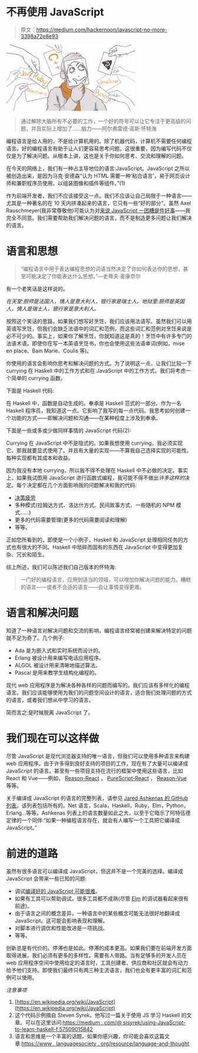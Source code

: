 # 不再使用 JavaScript

> 原文：<https://medium.com/hackernoon/javascript-no-more-3398a72e8e93>

![](img/72a6ec200ae623ec7bdf584279b12087.png)

> 通过解除大脑所有不必要的工作，一个好的符号可以让它专注于更高级的问题，并且实际上增加了……脑力——阿尔弗雷德·诺斯·怀特海

编程语言是给人用的，不是给计算机用的。除了机器代码，计算机不需要任何编程语言。好的编程语言有助于让人们更容易思考问题。这很重要，因为编写代码不仅仅是为了解决问题。从根本上讲，这也是关于你如何思考、交流和理解的问题。

在今天的网络上，我们有一种占主导地位的语言:JavaScript。JavaScript 之所以被创造出来，是因为马克·安德森“认为 HTML 需要一种‘粘合语言’，易于网页设计师和兼职程序员使用，以组装图像和插件等组件。”(1)

作为前端开发者，我们不应该接受这一点。我们不应该让自己局限于一种语言——尤其是一种著名的在 10 天内拼凑起来的语言，它只有一些“好的部分”。虽然 Axel Rauschmeyer(我非常尊敬他)可能认为对[来说 JavaScript 一团糟是件好事](http://2ality.com/2018/02/js-backward-compatibility.html)——我完全不同意。我们需要帮助我们解决问题的语言，而不是制造更多问题让我们解决的语言。

# 语言和思想

> “编程语言中用于表达编程思想的词语当然决定了你如何表达你的思想，甚至可能决定了你能表达什么思想。”—史蒂夫·麦康奈尔

有一个老笑话是这样说的。

*在天堂:厨师是法国人，情人是意大利人，银行家是瑞士人。地狱里:厨师是英国人，情人是瑞士人，银行家是意大利人。*

按照这个笑话的思路，如果我们想写好烹饪，我们应该用法语写。虽然我们可以用英语写烹饪，但我们会缺乏法语中的词汇和范例，而这些词汇和范例对烹饪来说是必不可少的。事实上，如果你了解烹饪，你就知道这是真的！烹饪中有许多专门的法语术语。即使你在写一本英语烹饪书，你也会使用这些法语单词(例如，mise en place、Bain Marie、Coulis 等)。

你使用的语言会影响你思考和解决问题的方式。为了说明这一点，让我们比较一下 currying 在 Haskell 中的工作方式和在 JavaScript 中的工作方式。我们将考虑一个简单的 currying 函数。

下面是 Haskell 代码:

在 Haskell 中，函数是自动生成的。奉承是 Haskell 范式的一部分。作为一名 Haskell 程序员，我知道这一点。它影响了我写的每一点代码。我思考如何创建一个功能的方式——即解决问题和沟通——在某种程度上涉及到奉承。

下面是一些或多或少做同样事情的 JavaScript 代码(2):

Currying 在 JavaScript 中不是隐式的。如果我想使用 currying，我必须实现它。那我就要显式使用了。并且有大量的实现——不算我自己选择实现的可能性。每种实现都有其成本和收益。

因为我没有本地 currying，所以我不得不处理在 Haskell 中不必做的决定。事实上，如果我试图用 JavaScript 进行函数式编程，我可能不得不做出*许多这样的*决定。每个决定都在几个方面影响我的问题解决和我的代码:

*   [决策疲劳](https://en.wikipedia.org/wiki/Decision_fatigue)
*   多种模式(拉姆达方式、洛达什方式、民间故事方式、一些随机的 NPM 模式……)
*   更多的代码需要管理(更多的代码需要阅读和理解)
*   等等。

正如您所看到的，即使是一个小例子，Haskell 和 JavaScript 处理相同任务的方式也有很大的不同。Haskell 中琐碎而固有的东西在 JavaScript 中变得更加复杂、冗长和陌生。

综上所述，我们可以陈述我们自己版本的怀特海:

> 一门好的编程语言，应用到适当的领域，可以增加你解决问题的能力。糟糕的语言——或者不合适的语言——会让事情变得更难。

# 语言和解决问题

知道了一种语言对解决问题和交流的影响，编程语言经常被创建来解决特定的问题就不足为奇了。几个例子:

*   Ada 是为嵌入式和实时系统而设计的。
*   Erlang 被设计用来编写电话应用程序。
*   ALGOL 被设计用来清晰地描述算法。
*   Pascal 是用来教学生结构化编程的。

现代 web 应用程序是为解决各种各样的问题而编写的。我们应该有多样化的编程语言。我们应该能够使用为我们的问题空间设计的语言，适合我们处理问题的方式的语言，或者我们想从中学习的语言。

简而言之:是时候脱离 JavaScript 了。

# 我们现在可以这样做

尽管 JavaScript 是现代浏览器支持的唯一语言，但我们可以使用多种语言来构建 web 应用程序。由于许多得到良好支持的项目的工作，现在有了大量可以编译成 JavaScript 的语言。甚至有一些项目支持在流行的框架中使用这些语言，比如 React 和 Vue——例如， [Reason-React](https://github.com/reasonml/reason-react) ， [PureScript-React](https://github.com/purescript-contrib/purescript-react) ， [Reason-Vue](https://github.com/aweary/reason-vue) 等等。

关于编译成 JavaScript 的语言的完整列表，请参见 [Jared Ashkenas 的 GitHub 列表](https://github.com/jashkenas/coffeescript/wiki/list-of-languages-that-compile-to-js)。该列表包括所有的。Net 语言，Scala，Haskell，Ruby，Elm，Python，Erlang…等等。Ashkenas 列表上的语言数量如此之大，以至于它暗示了阿特伍德定律的一个同伴:“如果一种编程语言存在，就会有人编写一个工具把它编译成 JavaScript。”

# 前进的道路

虽然有很多语言可以编译成 JavaScript，但这并不是一个完美的选择。编译成 JavaScript 会带来一些已知的问题:

*   调试[编译好的 JavaScript 可能很难](/@roman01la/debugging-clojurescript-6e4d903e831)。
*   如果有工具可以帮助调试，很多工具都不成熟(尽管 [Elm](http://debug.elm-lang.org/) 的调试器看起来很有前途)。
*   由于语言之间的概念差异，一种语言中的某些概念可能无法很好地翻译成 JavaScript。这可能会影响表现和理解。
*   对脚本进行调优和性能改进是一项挑战。
*   等等。

创新总是有代价的。停滞也是如此。停滞的成本更高。如果我们要在前端开发方面取得进展，我们必须有更多的多样性。需要有人带路。当有足够多的开发人员在 web 应用程序空间中使用给定的语言时，工具创建者、供应商和社区就会有动力给予他们支持。即使我们最终只有两三种主流语言，我们也会有更丰富的词汇和范例可以使用。

*注意事项*

1.  [https://en.wikipedia.org/wiki/JavaScript](https://en.wikipedia.org/wiki/JavaScript)
2.  这个代码示例摘自 Steven Syrek。他写过一篇关于使用 JS 学习 Haskell 的文章。可以在这里访问:[https://medium . com/@ sjsyrek/using-JavaScript-to-learn-haskell-f 57509015842](/@sjsyrek/using-javascript-to-learn-haskell-f57509015842)
3.  语言和思维是一个丰富的话题。如果你感兴趣，你可能会喜欢这篇文章:[https://www . languagesociety . org/resource/language-and-thought](https://www.linguisticsociety.org/resource/language-and-thought)